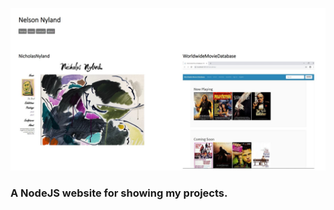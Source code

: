 [![PortfolioWebsite Image](public/img/portfolio.jpg)](https://nelsonnyland.netlify.com/)

### A NodeJS website for showing my projects.
